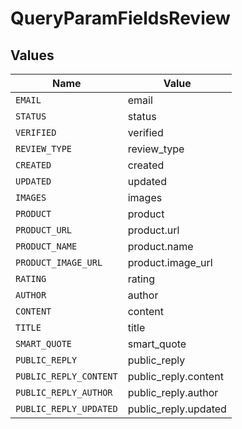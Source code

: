 # QueryParamFieldsReview


## Values

| Name                   | Value                  |
| ---------------------- | ---------------------- |
| `EMAIL`                | email                  |
| `STATUS`               | status                 |
| `VERIFIED`             | verified               |
| `REVIEW_TYPE`          | review_type            |
| `CREATED`              | created                |
| `UPDATED`              | updated                |
| `IMAGES`               | images                 |
| `PRODUCT`              | product                |
| `PRODUCT_URL`          | product.url            |
| `PRODUCT_NAME`         | product.name           |
| `PRODUCT_IMAGE_URL`    | product.image_url      |
| `RATING`               | rating                 |
| `AUTHOR`               | author                 |
| `CONTENT`              | content                |
| `TITLE`                | title                  |
| `SMART_QUOTE`          | smart_quote            |
| `PUBLIC_REPLY`         | public_reply           |
| `PUBLIC_REPLY_CONTENT` | public_reply.content   |
| `PUBLIC_REPLY_AUTHOR`  | public_reply.author    |
| `PUBLIC_REPLY_UPDATED` | public_reply.updated   |